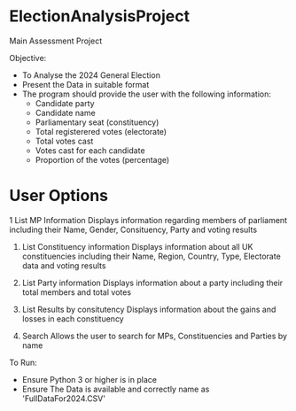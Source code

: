 # ElectionAnalysisProject
Main Assessment Project

Objective: 

- To Analyse the 2024 General Election
- Present the Data in suitable format
- The program should provide the user with the following information:
    - Candidate party
    - Candidate name
    - Parliamentary seat (constituency)
    - Total registerered votes (electorate)
    - Total votes cast
    - Votes cast for each candidate
    - Proportion of the votes (percentage)

# User Options

1 List MP Information
    Displays information regarding members of parliament including their Name, Gender, Consituency, Party and voting results

1. List Constituency information
    Displays information about all UK constituencies including their Name, Region, Country, Type, Electorate data and voting results

2. List Party information
    Displays information about a party including their total members and total votes

3. List Results by consitutency
    Displays information about the gains and losses in each constituency

4. Search
    Allows the user to search for MPs, Constituencies and Parties by name

To Run:
- Ensure Python 3 or higher is in place
- Ensure The Data is available and correctly name as 'FullDataFor2024.CSV' 


